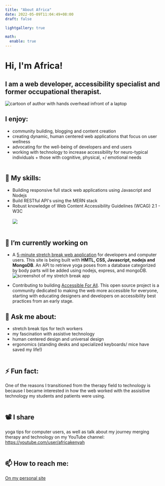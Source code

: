 ```yaml
---
title: "About Africa"
date: 2022-05-09T11:04:49+08:00
draft: false

lightgallery: true

math:
  enable: true
---
```

# Hi, I'm Africa!
 ## I am a web developer, accessibility specialist and former occupational therapist. 
 ![cartoon of author with hands overhead infront of a laptop](/images/floaty.gif)

## I enjoy:
* community building, blogging and content creation
* creating dynamic, human centered web applications that focus on user wellness
* advocating for the well-being of developers and end users
* working with technology to increase accessibility for neuro-typical individuals + those with cognitive, physical, +/ emotional needs <br><br>


## 🌱 My skills:
* Building responsive full stack web applications using Javascript and Nodejs
* Build RESTful API's using the MERN stack
* Robust knowledge of Web Content Accessibility Guidelines (WCAG) 2.1 - W3C<br><br>
<img src="https://github-readme-stats.vercel.app/api/top-langs?username=codingtherapist&layout=compact"/><br><br>


## 🔭 I’m currently working on <br>

  - A [5-minute stretch break web application](https://africakenyah.com/portfolio) for developers and computer users.   This site is being built with <b>HMTL, CSS, Javascript, nodejs and MongoDB</b>. An API to retrieve yoga poses from a database categorized by body parts will be added using nodejs, express, and mongoDB.
 ![screenshot of my stretch break app](https://user-images.githubusercontent.com/96845068/193476091-a9e68a0f-52ae-42dd-a61c-8c35fb0be827.gif)


  - Contributing to building [Accessible For All](https://github.com/AccessibleForAll). This open source project is a community dedicated to making the web more accessible for everyone, starting with educating designers and developers on accessibility best practices from an early stage.

## 💬 Ask me about:
* stretch break tips for tech workers
* my fascination with assistive technology 
* human centered design and universal design
* ergonomics (standing desks and specialized keyboards/ mice have saved my life!)<br><br>

## ⚡ Fun fact: 
One of the reasons I transitioned from the therapy field to technology is because I became interested in how the web worked with the assisitive technology my students and patients were using. <br><br>

## 📽️ I share 
yoga tips for computer users, as well as talk about my journey merging therapy and technology on my YouTube channel: https://youtube.com/user/africakenyah<br><br>

## 📫 How to reach me: 
[On my personal site](https://www.africamincey.com/)<br><br>


